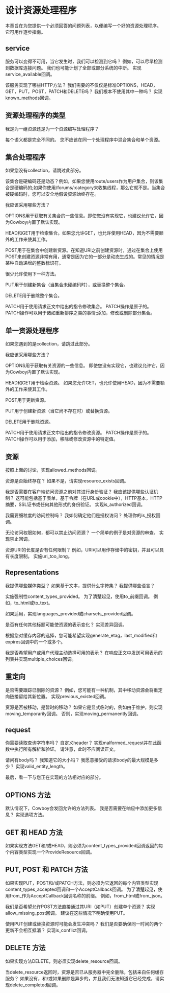 # 设计资源处理程序

本章旨在为您提供一个必须回答的问题列表，以便编写一个好的资源处理程序。 它可用作逐步指南。

## service

服务可以变得不可用，当它发生时，我们可以检测到它吗？ 例如，可以尽早检测到数据库连接问题。 我们也可能计划了全部或部分系统的中断。 实现service_available回调。

该服务实现了哪些HTTP方法？ 我们需要的不仅仅是标准OPTIONS，HEAD，GET，PUT，POST，PATCH和DELETE吗？ 我们根本不使用其中一种吗？ 实现known_methods回调。

## 资源处理程序的类型

我是为一组资源还是为一个资源编写处理程序？

每个语义都是完全不同的。 您不应该在同一个处理程序中混合集合和单个资源。

## 集合处理程序

如果您没有collection，请跳过此部分。

该集合是硬编码还是动态？例如，如果您使用route/users作为用户集合，则该集合是硬编码的;如果你使用/forums/:category来收集线程，那么它就不是。当集合被硬编码时，您可以安全地假设资源始终存在。

我应该采用哪些方法？

OPTIONS用于获取有关集合的一些信息。即使您没有实现它，也建议允许它，因为Cowboy内置了默认实现。

HEAD和GET用于检索集合。如果您允许GET，也允许使用HEAD，因为不需要额外的工作来使其工作。

POST用于在集合中创建新资源。在知道URI之前创建资源时，通过在集合上使用POST来创建资源非常有用，通常是因为它的一部分是动态生成的。常见的情况是某种自动递增的整数标识符。

很少允许使用下一种方法。

PUT用于创建新集合（当集合未硬编码时），或替换整个集合。

DELETE用于删除整个集合。

PATCH用于使用请求正文中给出的指令修改集合。 PATCH操作是原子的。 PATCH操作可以用于诸如重新排序之类的事情;添加，修改或删除部分集合。

## 单一资源处理程序

如果您遇到的是collection，请跳过此部分。

我应该采用哪些方法？

OPTIONS用于获取有关资源的一些信息。 即使您没有实现它，也建议允许它，因为Cowboy内置了默认实现。

HEAD和GET用于检索资源。 如果您允许GET，也允许使用HEAD，因为不需要额外的工作来使其工作。

POST用于更新资源。

PUT用于创建新资源（当它尚不存在时）或替换资源。

DELETE用于删除资源。

PATCH用于使用请求正文中给出的指令修改资源。 PATCH操作是原子的。 PATCH操作可以用于添加，移除或修改资源中的特定值。

## 资源

按照上面的讨论，实现allowed_methods回调。

资源是否始终存在？ 如果不是，请实现resource_exists回调。

我是否需要在客户端访问资源之前对其进行身份验证？ 我应该提供哪些认证机制？ 这可能包括基于表单，基于令牌（在URL或cookie中），HTTP基本，HTTP摘要，SSL证书或任何其他形式的身份验证。 实现is_authorized回调。

我需要细粒度的访问控制吗？ 我如何确定他们是授权访问？ 处理你的is_授权回调。

无论访问权限如何，都可以禁止访问资源？ 一个简单的例子是对资源的审查。 实现禁止回调。

资源URI的长度是否有任何限制？ 例如，URI可以用作存储中的密钥，并且可以具有长度限制。 实施uri_too_long。

## Representations

我提供哪些媒体类型？ 如果基于文本，提供什么字符集？ 我提供哪些语言？

实施强制性content_types_provided。 为了清楚起见，使用to_前缀回调。 例如，to_html或to_text。

如果适用，实现languages_provided或charsets_provided回调。

是否有任何其他标题可能使资源的表示变化？ 实现差异回调。

根据您对缓存内容的选择，您可能希望实现generate_etag，last_modified和expires回调中的一个或多个。

我是否希望用户或用户代理主动选择可用的表示？ 在响应正文中发送可用表示的列表并实现multiple_choices回调。

## 重定向

是否需要跟踪已删除的资源？ 例如，您可能有一种机制，其中移动资源会将重定向链接留给其新位置。 实现previous_existed回调。

资源是否被移动，是暂时的移动？ 如果它是显式临时的，例如由于维护，则实现moving_temporarily回调。 否则，实现moving_permanently回调。

## request

你需要读取查询字符串吗？ 自定义header？ 实现malformed_request并在此函数中执行所有解析和验证。 请注意，此时不应阅读正文。

请问有body吗？ 我知道它的大小吗？ 我愿意接受的请求body的最大规模是多少？ 实现valid_entity_length。

最后，看一下与您正在实现的方法相对应的部分。

## OPTIONS 方法

默认情况下，Cowboy会发回允许的方法列表。 我是否需要在响应中添加更多信息？ 实现选项方法。

## GET 和 HEAD 方法

如果实现方法GET和/或HEAD，则必须为content_types_provided回调返回的每个内容类型实现一个ProvideResource回调。

## PUT, POST 和 PATCH 方法

 如果实现PUT，POST和/或PATCH方法，则必须为它返回的每个内容类型实现content_types_accepted回调和一个AcceptCallback回调。 为了清楚起见，使用from_作为AcceptCallback回调名称的前缀。 例如，from_html或from_json。

我们是否希望允许POST方法直接通过其URI（如PUT）创建单个资源？ 实现allow_missing_post回调。 建议在这些情况下明确使用PUT。

使用PUT创建或替换资源时可能会发生冲突吗？ 我们是否要确保同一时间的两个更新不会相互抵消？ 实现is_conflict回调。

## DELETE 方法

如果实现方法DELETE，则必须实现delete_resource回调。

当delete_resource返回时，资源是否已从服务器中完全删除，包括来自任何缓存服务？ 如果没有，和/或如果删除是异步的，并且我们无法知道它已经完成，请实现delete_completed回调。

